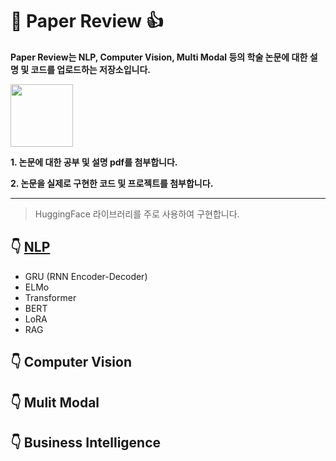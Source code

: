 # :star_struck: Paper Review :+1:

**Paper Review는 NLP, Computer Vision, Multi Modal 등의 학술 논문에 대한 설명 및 코드를 업로드하는 저장소입니다.**      

<img src="https://github.com/torijune/paper_review/assets/128570787/eadb98a5-5534-4c1f-ba6b-0ecec29107f9" width="100">
   
**1. 논문에 대한 공부 및 설명 pdf를 첨부합니다.**      

**2. 논문을 실제로 구현한 코드 및 프로젝트를 첨부합니다.**   
* * *
> HuggingFace 라이브러리를 주로 사용하여 구현합니다.


## :point_down: [NLP](NLP.md)
- GRU (RNN Encoder-Decoder)
- ELMo
- Transformer
- BERT
- LoRA
- RAG
## :point_down: Computer Vision

## :point_down: Mulit Modal

## :point_down: Business Intelligence
